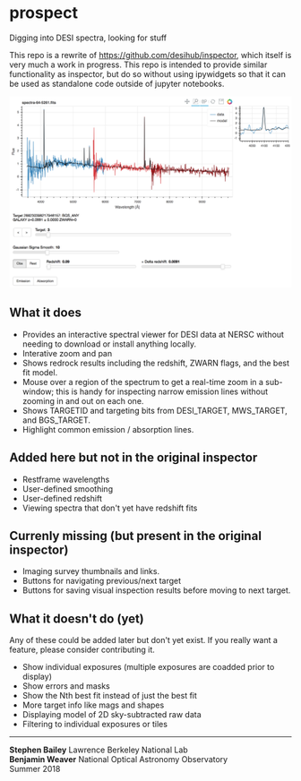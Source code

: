 # prospect

Digging into DESI spectra, looking for stuff

This repo is a rewrite of https://github.com/desihub/inspector, which itself is very much a work in progress.  This repo is intended to provide similar functionality as inspector, but do so without using ipywidgets so that it can be used as standalone code outside of jupyter notebooks.

![Prospect Screenshot](screenshot.png)

## What it does

* Provides an interactive spectral viewer for DESI data at NERSC without
  needing to download or install anything locally.
* Interative zoom and pan
* Shows redrock results including the redshift, ZWARN flags, and the
  best fit model.
* Mouse over a region of the spectrum to get a real-time zoom in a sub-window;
  this is handy for inspecting narrow emission lines without zooming in and out
  on each one.
* Shows TARGETID and targeting bits from DESI_TARGET, MWS_TARGET,
  and BGS_TARGET.
* Highlight common emission / absorption lines.

## Added here but not in the original inspector

* Restframe wavelengths
* User-defined smoothing
* User-defined redshift
* Viewing spectra that don't yet have redshift fits

## Currenly missing (but present in the original inspector)

* Imaging survey thumbnails and links.
* Buttons for navigating previous/next target
* Buttons for saving visual inspection results before moving to next target.

## What it doesn't do (yet)

Any of these could be added later but don't yet exist.
If you really want a feature, please consider contributing it.

* Show individual exposures (multiple exposures are coadded prior to display)
* Show errors and masks
* Show the Nth best fit instead of just the best fit
* More target info like mags and shapes
* Displaying model of 2D sky-subtracted raw data
* Filtering to individual exposures or tiles

<hr/>

**Stephen Bailey** Lawrence Berkeley National Lab<br/>
**Benjamin Weaver** National Optical Astronomy Observatory<br/>
Summer 2018
